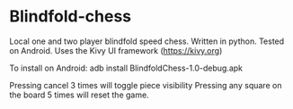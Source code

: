 # Blindfold-chess
Local one and two player blindfold speed chess.
Written in python.  Tested on Android.
Uses the Kivy UI framework (https://kivy.org)

To install on Android:
adb install BlindfoldChess-1.0-debug.apk

Pressing cancel 3 times will toggle piece visibility
Pressing any square on the board 5 times will reset the game.
